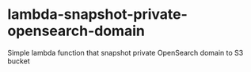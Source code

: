 # lambda-snapshot-private-opensearch-domain
Simple lambda function that snapshot private OpenSearch domain to S3 bucket
